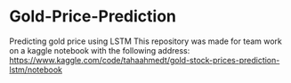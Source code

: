 # Gold-Price-Prediction
Predicting gold price using LSTM
 This repository was made for team work on a kaggle notebook with the following address:
 https://www.kaggle.com/code/tahaahmedt/gold-stock-prices-prediction-lstm/notebook
